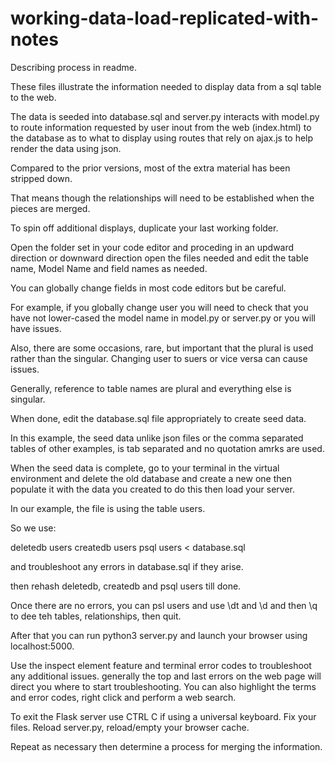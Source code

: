 # working-data-load-replicated-with-notes

Describing process in readme.

These files illustrate the information needed to display data from a sql table to the web.

The data is seeded into database.sql and server.py interacts with model.py to route information requested by user inout
from the web (index.html) to the database as to what to display using routes that rely on ajax.js to help render the data using json.

Compared to the prior versions, most of the extra material has been stripped down.

That means though the relationships will need to be established when the pieces are merged.

To spin off additional displays, duplicate your last working folder.

Open the folder set in your code editor and proceding in an updward direction or downward direction open the files needed and edit the table name,
Model Name and field names as needed. 

You can globally change fields in most code editors but be careful. 

For example, if you globally change user you will need to check that you have not lower-cased the model name in model.py or server.py or you will have issues.

Also, there are some occasions, rare, but important that the plural is used rather than the singular. Changing user to suers or vice versa can cause issues. 

Generally, reference to table names are plural and everything else is singular.

When done, edit the database.sql file appropriately to create seed data. 

In this example, the seed data unlike json files or the comma separated tables of other examples, is tab separated and no quotation amrks are used.

When the seed data is complete, go to your terminal in the virtual environment and delete the old database and create a new one then populate it with the data you created to do this then load your server.

In our example, the file is using the table users.

So we use:

deletedb users
createdb users
psql users < database.sql

and troubleshoot any errors in database.sql if they arise.

then rehash deletedb, createdb and psql users till done.

Once there are no errors, you can psl users and use \dt and \d and then \q to dee teh tables, relationships, then quit.

After that you can run python3 server.py and launch your browser using localhost:5000.

Use the inspect element feature and terminal error codes to troubleshoot any additional issues. generally the top and last errors on the web page
will direct you where to start troubleshooting. You can also highlight the terms and error codes, right click and perform a web search.

To exit the Flask server use CTRL C if using a universal keyboard. Fix your files. Reload server.py, reload/empty your browser cache. 

Repeat as necessary then determine a process for merging the information.


